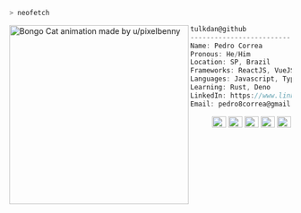 ```zsh
> neofetch
```

<img align="left" src="https://i.redd.it/gk207sqqe7o11.gif" alt="Bongo Cat animation made by u/pixelbenny" width="320" /> 

```csharp
tulkdan@github
-----------------------------
Name: Pedro Correa
Pronous: He/Him
Location: SP, Brazil
Frameworks: ReactJS, VueJS, Express, Hapi
Languages: Javascript, Typescript, Node.js
Learning: Rust, Deno
LinkedIn: https://www.linkedin.com/in/pedro-correa-2ba2b0135/
Email: pedro8correa@gmail.com
```

<p align="left">
  &nbsp; &nbsp; &nbsp; &nbsp; &nbsp;
  <img alt="#474342" src="https://via.placeholder.com/15/474342/000000?text=+" width="25" height="20" />
  <img alt="#fbedf6" src="https://via.placeholder.com/15/fbedf6/000000?text=+" width="25" height="20" />
  <img alt="#c9594d" src="https://via.placeholder.com/15/c9594d/000000?text=+" width="25" height="20" />
  <img alt="#f8b9b2" src="https://via.placeholder.com/15/f8b9b2/000000?text=+" width="25" height="20" />
  <img alt="#ae9c9d" src="https://via.placeholder.com/15/ae9c9d/000000?text=+" width="25" height="20" />
</p>
